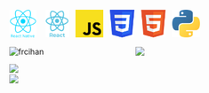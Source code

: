 <img src="logo_rn.png" height="50"> &nbsp;&nbsp; <img src="logo_react.png" height="50"> &nbsp;&nbsp;<img src="logo_js.png" height="50">&nbsp;&nbsp; <img src="css.png" height="50"> &nbsp;&nbsp;<img src="html.png" height="50">&nbsp;&nbsp; <img src="logo_python.png" height="50"><br/>

<img src="https://github-readme-stats.vercel.app/api?username=SemihDurmus&show_icons=true&theme=cobalt" align='right' width="55%">


<p align="left"> <img src="https://komarev.com/ghpvc/?username=frcihan" alt="frcihan" /> </p>

[![](https://img.shields.io/badge/linkedin-%230077B5.svg?&style=for-the-badge&logo=linkedin&logoColor=white)](https://www.linkedin.com/in/semih-durmus-0548751b7/)
<br/>
[![](https://img.shields.io/badge/medium-%2312100E.svg?&style=for-the-badge&logo=medium&logoColor=white)](https://medium.com/@semih.durmus2020)




